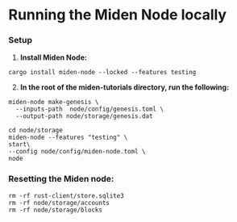 # Running the Miden Node locally

### Setup
1)  **Install Miden Node:**
```
cargo install miden-node --locked --features testing
```

2) **In the root of the miden-tutorials directory, run the following:**
```
miden-node make-genesis \
  --inputs-path  node/config/genesis.toml \
  --output-path node/storage/genesis.dat

cd node/storage
miden-node --features "testing" \
start\
--config node/config/miden-node.toml \
node
```

### Resetting the Miden node:
```
rm -rf rust-client/store.sqlite3 
rm -rf node/storage/accounts
rm -rf node/storage/blocks
```